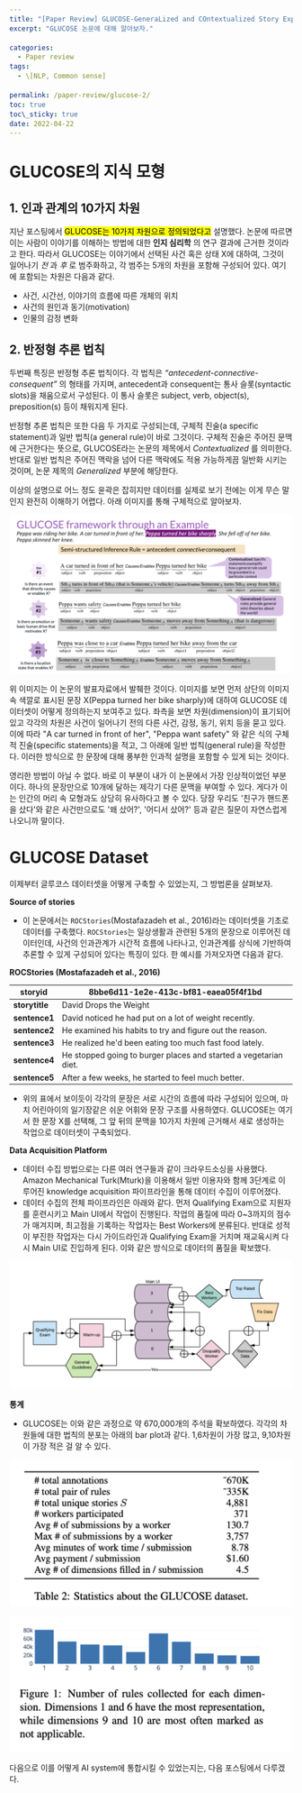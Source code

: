 ```yaml
---
title: "[Paper Review] GLUCOSE-GeneraLized and COntextualized Story Explanations (2)"
excerpt: "GLUCOSE 논문에 대해 알아보자."

categories:
  - Paper review
tags:
  - \[NLP, Common sense]

permalink: /paper-review/glucose-2/
toc: true
toc\_sticky: true
date: 2022-04-22
---
```


# GLUCOSE의 지식 모형

## 1. 인과 관계의 10가지 차원

지난 포스팅에서 <mark>GLUCOSE는 10가지 차원으로 정의되었다고</mark> 설명했다. 논문에 따르면 이는 사람이 이야기를 이해하는 방법에 대한 **인지 심리학** 의 연구 결과에 근거한 것이라고 한다. 따라서 GLUCOSE는 이야기에서 선택된 사건 혹은 상태 X에 대하여, 그것이 일어나기 *전* 과 *후* 로 범주화하고, 각 범주는 5개의 차원을 포함해 구성되어 있다. 여기에 포함되는 차원은 다음과 같다.

- 사건, 시간선, 이야기의 흐름에 따른 개체의 위치
- 사건의 원인과 동기(motivation)
- 인물의 감정 변화

## 2. 반정형 추론 법칙

두번째 특징은 반정형 추론 법칙이다. 각 법칙은 *“antecedent-connective-consequent”* 의 형태를 가지며, antecedent과 consequent는 통사 슬롯(syntactic slots)을 채움으로서 구성된다. 이 통사 슬롯은 subject, verb, object(s), preposition(s) 등이 채워지게 된다.

반정형 추론 법칙은 또한 다음 두 가지로 구성되는데, 구체적 진술(a specific statement)과 일반 법칙(a general rule)이 바로 그것이다. 구체적 진술은 주어진 문맥에 근거한다는 뜻으로, GLUCOSE라는 논문의 제목에서 *Contextualized* 를 의미한다. 반대로 일반 법칙은 주어진 맥락을 넘어 다른 맥락에도 적용 가능하게끔 일반화 시키는 것이며, 논문 제목의 *Generalized* 부분에 해당한다.

이상의 설명으로 어느 정도 윤곽은 잡히지만 데이터를 실제로 보기 전에는 이게 무슨 말인지 완전히 이해하기 어렵다. 아래 이미지를 통해 구체적으로 알아보자.

![image.png](/assets/images/posts_img/paper-review-glucose/2.png)

위 이미지는 이 논문의 발표자료에서 발췌한 것이다. 이미지를 보면 먼저 상단의 이미지 속 색깔로 표시된 문장 X(Peppa turned her bike sharply)에 대하여 GLUCOSE 데이터셋이 어떻게 정의하는지 보여주고 있다. 좌측을 보면 차원(dimension)이 표기되어 있고 각각의 차원은 사건이 일어나기 전의 다른 사건, 감정, 동기, 위치 등을 묻고 있다. 이에 따라 "A car turned in front of her", "Peppa want safety" 와 같은 식의 구체적 진술(specific statements)을 적고, 그 아래에 일반 법칙(general rule)을 작성한다. 이러한 방식으로 한 문장에 대해 풍부한 인과적 설명을 포함할 수 있게 되는 것이다.

영리한 방법이 아닐 수 없다. 바로 이 부분이 내가 이 논문에서 가장 인상적이었던 부분이다. 하나의 문장만으로 10개에 달하는 제각기 다른 문맥을 부여할 수 있다. 게다가 이는 인간의 머리 속 모형과도 상당히 유사하다고 볼 수 있다. 당장 우리도 '친구가 핸드폰을 샀다'와 같은 사건만으로도 '왜 샀어?', '어디서 샀어?' 등과 같은 질문이 자연스럽게 나오니까 말이다.

# GLUCOSE Dataset

이제부터 글루코스 데이터셋을 어떻게 구축할 수 있었는지, 그 방법론을 살펴보자.

**Source of stories**

- 이 논문에서는 `ROCStories`(Mostafazadeh et al., 2016)라는 데이터셋을 기초로 데이터를 구축했다. `ROCStories`는 일상생활과 관련된 5개의 문장으로 이루어진 데이터인데, 사건의 인과관계가 시간적 흐름에 나타나고, 인과관계를 상식에 기반하여 추론할 수 있게 구성되어 있다는 특징이 있다. 한 예시를 가져오자면 다음과 같다.

**ROCStories (Mostafazadeh et al., 2016)**

| **storyid**    | 8bbe6d11-1e2e-413c-bf81-eaea05f4f1bd                             |
| -------------- | ---------------------------------------------------------------- |
| **storytitle** | David Drops the Weight                                           |
| **sentence1**  | David noticed he had put on a lot of weight recently.            |
| **sentence2**  | He examined his habits to try and figure out the reason.         |
| **sentence3**  | He realized he'd been eating too much fast food lately.          |
| **sentence4**  | He stopped going to burger places and started a vegetarian diet. |
| **sentence5**  | After a few weeks, he started to feel much better.               |

- 위의 표에서 보이듯이 각각의 문장은 서로 시간의 흐름에 따라 구성되어 있으며, 마치 어린아이의 일기장같은 쉬운 어휘와 문장 구조를 사용하였다. GLUCOSE는 여기서 한 문장 X를 선택해, 그 앞 뒤의 문맥을 10가지 차원에 근거해서 새로 생성하는 작업으로 데이터셋이 구축되었다.

**Data Acquisition Platform**

- 데이터 수집 방법으로는 다른 여러 연구들과 같이 크라우드소싱을 사용했다. Amazon Mechanical Turk(Mturk)을 이용해서 일반 이용자와 함께 3단계로 이루어진 knowledge acquisition 파이프라인을 통해 데이터 수집이 이루어졌다.
- 데이터 수집의 전체 파이프라인은 아래와 같다. 먼저 Qualifying Exam으로 지원자를 훈련시키고  Main UI에서 작업이 진행된다. 작업의 품질에 따라 0~3까지의 점수가 매겨지며, 최고점을 기록하는 작업자는 Best Workers에 분류된다. 반대로 성적이 부진한 작업자는 다시 가이드라인과 Qualifying Exam을 거치며 재교육시켜 다시 Main UI로 진입하게 된다. 이와 같은 방식으로 데이터의 품질을 확보했다.

![Image.png](/assets/images/posts_img/paper-review-glucose/3.png)

**통계**

- GLUCOSE는 이와 같은 과정으로 약 670,000개의 주석을 확보하였다. 각각의 차원들에 대한 법칙의 분포는 아래의 bar plot과 같다. 1,6차원이 가장 많고, 9,10차원이 가장 적은 걸 알 수 있다.

![Image.png](/assets/images/posts_img/paper-review-glucose/4.png)

![Image.png](/assets/images/posts_img/paper-review-glucose/5.png)

다음으로 이를 어떻게 AI system에 통합시킬 수 있었는지는, 다음 포스팅에서 다루겠다.

